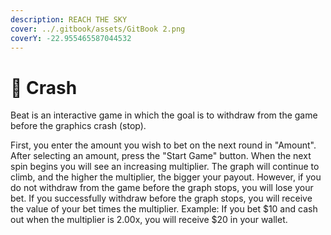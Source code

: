 ```yaml
---
description: REACH THE SKY
cover: ../.gitbook/assets/GitBook 2.png
coverY: -22.955465587044532
---
```


# 🚀 Crash

Beat is an interactive game in which the goal is to withdraw from the game before the graphics crash (stop).

First, you enter the amount you wish to bet on the next round in "Amount". After selecting an amount, press the "Start Game" button. When the next spin begins you will see an increasing multiplier. The graph will continue to climb, and the higher the multiplier, the bigger your payout. However, if you do not withdraw from the game before the graph stops, you will lose your bet. If you successfully withdraw before the graph stops, you will receive the value of your bet times the multiplier. Example: If you bet $10 and cash out when the multiplier is 2.00x, you will receive $20 in your wallet.

